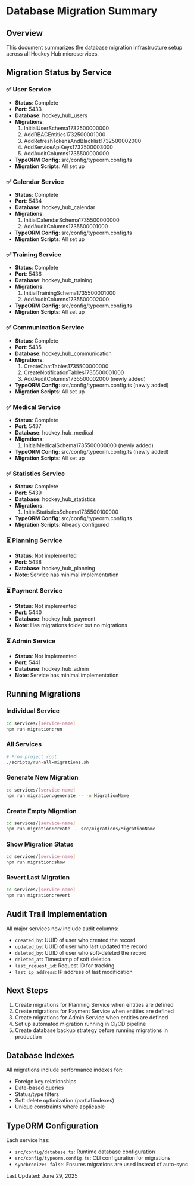 # Database Migration Summary

## Overview
This document summarizes the database migration infrastructure setup across all Hockey Hub microservices.

## Migration Status by Service

### ✅ User Service
- **Status**: Complete
- **Port**: 5433
- **Database**: hockey_hub_users
- **Migrations**:
  1. InitialUserSchema1732500000000
  2. AddRBACEntities1732500001000
  3. AddRefreshTokensAndBlacklist1732500002000
  4. AddServiceApiKeys1732500003000
  5. AddAuditColumns1735500000000
- **TypeORM Config**: src/config/typeorm.config.ts
- **Migration Scripts**: All set up

### ✅ Calendar Service
- **Status**: Complete
- **Port**: 5434
- **Database**: hockey_hub_calendar
- **Migrations**:
  1. InitialCalendarSchema1735500000000
  2. AddAuditColumns1735500001000
- **TypeORM Config**: src/config/typeorm.config.ts
- **Migration Scripts**: All set up

### ✅ Training Service
- **Status**: Complete
- **Port**: 5436
- **Database**: hockey_hub_training
- **Migrations**:
  1. InitialTrainingSchema1735500001000
  2. AddAuditColumns1735500002000
- **TypeORM Config**: src/config/typeorm.config.ts
- **Migration Scripts**: All set up

### ✅ Communication Service
- **Status**: Complete
- **Port**: 5435
- **Database**: hockey_hub_communication
- **Migrations**:
  1. CreateChatTables1735500000000
  2. CreateNotificationTables1735500001000
  3. AddAuditColumns1735500002000 (newly added)
- **TypeORM Config**: src/config/typeorm.config.ts (newly added)
- **Migration Scripts**: All set up

### ✅ Medical Service
- **Status**: Complete
- **Port**: 5437
- **Database**: hockey_hub_medical
- **Migrations**:
  1. InitialMedicalSchema1735500000000 (newly added)
- **TypeORM Config**: src/config/typeorm.config.ts (newly added)
- **Migration Scripts**: All set up

### ✅ Statistics Service
- **Status**: Complete
- **Port**: 5439
- **Database**: hockey_hub_statistics
- **Migrations**:
  1. InitialStatisticsSchema1735500100000
- **TypeORM Config**: src/config/typeorm.config.ts
- **Migration Scripts**: Already configured

### ⏳ Planning Service
- **Status**: Not implemented
- **Port**: 5438
- **Database**: hockey_hub_planning
- **Note**: Service has minimal implementation

### ⏳ Payment Service
- **Status**: Not implemented
- **Port**: 5440
- **Database**: hockey_hub_payment
- **Note**: Has migrations folder but no migrations

### ⏳ Admin Service
- **Status**: Not implemented
- **Port**: 5441
- **Database**: hockey_hub_admin
- **Note**: Service has minimal implementation

## Running Migrations

### Individual Service
```bash
cd services/[service-name]
npm run migration:run
```

### All Services
```bash
# From project root
./scripts/run-all-migrations.sh
```

### Generate New Migration
```bash
cd services/[service-name]
npm run migration:generate -- -n MigrationName
```

### Create Empty Migration
```bash
cd services/[service-name]
npm run migration:create -- src/migrations/MigrationName
```

### Show Migration Status
```bash
cd services/[service-name]
npm run migration:show
```

### Revert Last Migration
```bash
cd services/[service-name]
npm run migration:revert
```

## Audit Trail Implementation
All major services now include audit columns:
- `created_by`: UUID of user who created the record
- `updated_by`: UUID of user who last updated the record  
- `deleted_by`: UUID of user who soft-deleted the record
- `deleted_at`: Timestamp of soft deletion
- `last_request_id`: Request ID for tracking
- `last_ip_address`: IP address of last modification

## Next Steps
1. Create migrations for Planning Service when entities are defined
2. Create migrations for Payment Service when entities are defined
3. Create migrations for Admin Service when entities are defined
4. Set up automated migration running in CI/CD pipeline
5. Create database backup strategy before running migrations in production

## Database Indexes
All migrations include performance indexes for:
- Foreign key relationships
- Date-based queries
- Status/type filters
- Soft delete optimization (partial indexes)
- Unique constraints where applicable

## TypeORM Configuration
Each service has:
- `src/config/database.ts`: Runtime database configuration
- `src/config/typeorm.config.ts`: CLI configuration for migrations
- `synchronize: false`: Ensures migrations are used instead of auto-sync

Last Updated: June 29, 2025